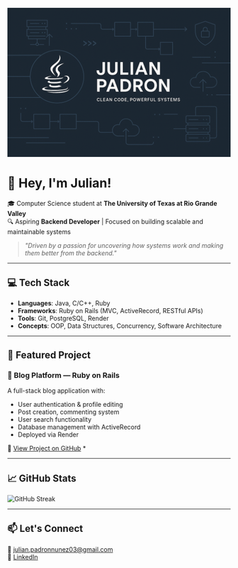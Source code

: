 ![Tech Banner](./Banner.png)


# 👋 Hey, I'm Julian!

🎓 Computer Science student at **The University of Texas at Rio Grande Valley**  
🔍 Aspiring **Backend Developer** | Focused on building scalable and maintainable systems  

> *"Driven by a passion for uncovering how systems work and making them better from the backend."*

---

## 💻 Tech Stack

- **Languages**: Java, C/C++, Ruby  
- **Frameworks**: Ruby on Rails (MVC, ActiveRecord, RESTful APIs)  
- **Tools**: Git, PostgreSQL, Render  
- **Concepts**: OOP, Data Structures, Concurrency, Software Architecture

---

## 🚀 Featured Project

### 📝 Blog Platform — Ruby on Rails  
A full-stack blog application with:
- User authentication & profile editing  
- Post creation, commenting system  
- User search functionality  
- Database management with ActiveRecord  
- Deployed via Render  

🔗 [View Project on GitHub](https://github.com/juliannp253/Project_Blog) *

---

## 📈 GitHub Stats

![GitHub Streak](https://streak-stats.demolab.com?user=juliannp253&theme=black-ice)

---

## 📫 Let's Connect

📧 julian.padronnunez03@gmail.com  
🔗 [LinkedIn](https://www.linkedin.com/in/julian-padron-72669227a)



